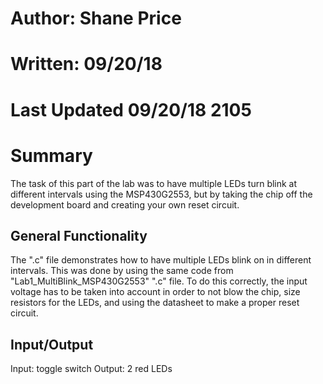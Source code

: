 # Author: Shane Price
# Written: 09/20/18
# Last Updated 09/20/18 2105

# Summary
The task of this part of the lab was to have multiple LEDs turn blink at different intervals using the MSP430G2553, but by taking the chip off the development board and creating your own reset circuit. 
## General Functionality
The ".c" file demonstrates how to have multiple LEDs blink on in different intervals. This was done by using the same code from "Lab1_MultiBlink_MSP430G2553" ".c" file. To do this correctly, the input voltage has to be taken into account in order to not blow the chip, size resistors for the LEDs, and using the datasheet to make a proper reset circuit.
## Input/Output
Input: toggle switch
Output: 2 red LEDs

